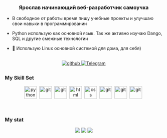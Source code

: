 

### <div id="header" align="center">Ярослав начинающий веб-разработчик самоучка</div>  


- В свободное от работы время пишу учебные проекты и улучшаю свои навыки в программировании  


- Python использую как основной язык. Так же активно изучаю Dango, SQL и другие смежные технологии


- 🐧 Использую Linux основной системой для дома, для себя)  




<br/>  
<div align="center">
<a href="https://github.com/jaroslav20" target="_blank">
<img src=https://img.shields.io/badge/github-%2324292e.svg?&style=for-the-badge&logo=github&logoColor=white alt=github style="margin-bottom: 5px;" />
</a>
<a href="https://t.me/yaroslav_512">
<img src="https://img.shields.io/badge/Telegram-blue?style=for-the-badge&logo=telegram&logoColor=white" alt="Telegram" style="margin-bottom: 5px;" />
</a> 
</div>  

### My Skill Set  

<div align="center">


<img src="https://cdn.jsdelivr.net/gh/devicons/devicon/icons/python/python-original.svg" title="python" width="40" height="40"/>&nbsp;
<img src="https://cdn.jsdelivr.net/gh/devicons/devicon/icons/django/django-plain-wordmark.svg" title="git" height="40"/>&nbsp;
<img src="https://cdn.jsdelivr.net/gh/devicons/devicon/icons/sqlite/sqlite-original-wordmark.svg" title="git" height="40"/>&nbsp;
<img src="https://cdn.jsdelivr.net/gh/devicons/devicon/icons/html5/html5-original.svg" title="html" width="40" height="40"/>&nbsp;
<img src="https://cdn.jsdelivr.net/gh/devicons/devicon/icons/css3/css3-original.svg" title="css" width="40" height="40"/>&nbsp;
<img src="https://cdn.jsdelivr.net/gh/devicons/devicon/icons/git/git-original.svg" title="git" height="40"/>&nbsp;
<img src="https://cdn.jsdelivr.net/gh/devicons/devicon/icons/bash/bash-original.svg" title="git" height="40"/>&nbsp;
<img src="https://cdn.jsdelivr.net/gh/devicons/devicon/icons/docker/docker-original-wordmark.svg" title="git" height="40"/>&nbsp;
          

</div>




<br/>  


### My stat


<div id="stat" align="center">
	<img src="http://github-profile-summary-cards.vercel.app/api/cards/profile-details?username=jaroslav20&theme=github_dark"/>
	<img src="http://github-profile-summary-cards.vercel.app/api/cards/most-commit-language?username=jaroslav20&theme=github_dark"/>
	<img src="http://github-profile-summary-cards.vercel.app/api/cards/stats?username=jaroslav20&theme=github_dark"/>
</div>
